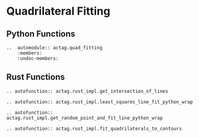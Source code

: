# Quadrilateral Fitting

## Python Functions
```{eval-rst}
..  automodule:: actag.quad_fitting
    :members:
    :undoc-members:
```

## Rust Functions

```{eval-rst}
.. autofunction:: actag.rust_impl.get_intersection_of_lines
```

```{eval-rst}
.. autofunction:: actag.rust_impl.least_squares_line_fit_python_wrap
```

```{eval-rst}
.. autofunction:: actag.rust_impl.get_random_point_and_fit_line_python_wrap
```

```{eval-rst}
.. autofunction:: actag.rust_impl.fit_quadrilaterals_to_contours
```

